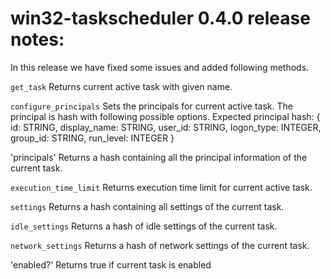 <!---
This file is reset every time a new release is done. The contents of this file are for the currently unreleased version.

Example Note:

## Example Heading
Details about the thing that changed that needs to get included in the Release Notes in markdown.
-->

# win32-taskscheduler 0.4.0 release notes:
In this release we have fixed some issues and added following methods.

`get_task`
Returns current active task with given name.

`configure_principals`
Sets the principals for current active task. The principal is hash with following possible options.
Expected principal hash: { id: STRING, display_name: STRING, user_id: STRING, logon_type: INTEGER, group_id: STRING, run_level: INTEGER }

'principals'
Returns a hash containing all the principal information of the current task.

`execution_time_limit`
Returns execution time limit for current active task.

`settings`
Returns a hash containing all settings of the current task.

`idle_settings`
Returns a hash of idle settings of the current task.

`network_settings`
Returns a hash of network settings of the current task.

'enabled?'
Returns true if current task is enabled
